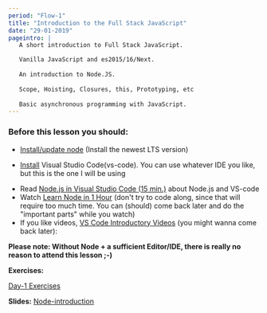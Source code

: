 ```yaml
---
period: "Flow-1"
title: "Introduction to the Full Stack JavaScript"
date: "29-01-2019"
pageintro: | 
   A short introduction to Full Stack JavaScript.

   Vanilla JavaScript and es2015/16/Next.
   
   An introduction to Node.JS.
   
   Scope, Hoisting, Closures, this, Prototyping, etc
   
   Basic asynchronous programming with JavaScript.
---
```


### Before this lesson you should:
* <a href="https://nodejs.org/en/download/current/" target="_blank" >Install/update node</a> (Install the newest LTS version)
- [Install](https://code.visualstudio.com/download) Visual Studio Code(vs-code). You can use whatever IDE you like, but this is the one I will be using
<!--readings_begin-->
- Read [Node.js in Visual Studio Code (15 min.)](https://code.visualstudio.com/docs/nodejs/nodejs-tutorial) about Node.js and VS-code 
- Watch [Learn Node in 1 Hour](https://www.youtube.com/watch?v=TlB_eWDSMt4) (don't try to code along, since that will require too much time. You can (should) come back later and do the "important parts" while you watch)
- If you like videos, [VS Code Introductory Videos](https://code.visualstudio.com/docs/introvideos/overview) (you might wanna come back later):
<!--readings_end-->
**Please note: Without Node + a sufficient Editor/IDE, there is really no reason to attend this lesson ;-)** 

**Exercises:** 
<!--exercises_begin-->
[Day-1 Exercises](https://docs.google.com/document/d/1nGvH5rrd2yhnZqnKfvgS5hBQqwhbbSVyHG31MenA7-o)
 <!--exercises_end-->

**Slides:** 
[Node-introduction](http://slides.mydemos.dk/node1/NodeIntro.html#1)